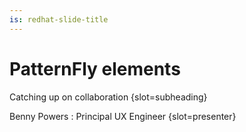 ```yaml
---
is: redhat-slide-title
---
```


# PatternFly elements

Catching up on collaboration {slot=subheading}

Benny Powers
: Principal UX Engineer
{slot=presenter}

<div slot="notes">



</div>
